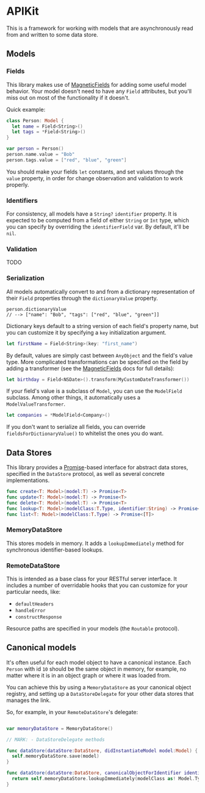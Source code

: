 # APIKit

This is a framework for working with models that are asynchronously read from and written to some data store.

## Models

### Fields

This library makes use of [MagneticFields](https://github.com/sadawi/MagneticFields) for 
adding some useful model behavior.  Your model doesn't need to have any `Field` attributes, but you'll miss out 
on most of the functionality if it doesn't.

Quick example:

```swift
class Person: Model {
  let name = Field<String>()
  let tags = *Field<String>()
}

var person = Person()
person.name.value = "Bob"
person.tags.value = ["red", "blue", "green"]
```

You should make your fields `let` constants, and set values through the `value` property, in order for change observation 
and validation to work properly.


### Identifiers

For consistency, all models have a `String?` `identifier` property.  It is expected to be computed from a field 
of either `String` or `Int` type, which you can specify by overriding the `identifierField` var.  By default, it'll be `nil`.

### Validation

TODO

### Serialization

All models automatically convert to and from a dictionary representation of their `Field` properties through the `dictionaryValue` property.

```
person.dictionaryValue
// --> ["name": "Bob", "tags": ["red", "blue", "green"]]
```

Dictionary keys default to a string version of each field's property name, but you can customize it by specifying a 
`key` initialization argument.  

```swift
let firstName = Field<String>(key: "first_name")
```

By default, values are simply cast between `AnyObject` and the field's value type.  More complicated transformations 
can be specified on the field by adding a transformer (see the [MagneticFields](https://github.com/sadawi/MagneticFields) 
docs for full details):

```swift
let birthday = Field<NSDate>().transform(MyCustomDateTransformer())
```

If your field's value is a subclass of `Model`, you can use the `ModelField` subclass.  Among other things, it automatically uses a `ModelValueTransformer`.

```swift
let companies = *ModelField<Company>()
```

If you don't want to serialize all fields, you can override `fieldsForDictionaryValue()` to whitelist the ones you do want.

## Data Stores

This library provides a [Promise](https://github.com/mxcl/PromiseKit)-based interface for abstract data stores, specified in the `DataStore` protocol, as well as several concrete implementations.

```swift
func create<T: Model>(model:T) -> Promise<T>
func update<T: Model>(model:T) -> Promise<T>
func delete<T: Model>(model:T) -> Promise<T>
func lookup<T: Model>(modelClass:T.Type, identifier:String) -> Promise<T>
func list<T: Model>(modelClass:T.Type) -> Promise<[T]>
```

### MemoryDataStore

This stores models in memory.  It adds a `lookupImmediately` method for synchronous identifier-based lookups.

### RemoteDataStore

This is intended as a base class for your RESTful server interface.  It includes a number of overridable hooks that you can customize for your particular needs, like:

* `defaultHeaders`
* `handleError`
* `constructResponse`

Resource paths are specified in your models (the `Routable` protocol).

## Canonical models

It's often useful for each model object to have a canonical instance.  Each `Person` with id `10` should be the same object in memory, for example, no matter where it is in an object graph or where it was loaded from.

You can achieve this by using a `MemoryDataStore` as your canonical object registry, and setting up a `DataStoreDelegate` for your other data stores that manages the link.

So, for example, in your `RemoteDataStore`'s delegate:

```swift

var memoryDataStore = MemoryDataStore()

// MARK: - DataStoreDelegate methods

func dataStore(dataStore:DataStore, didInstantiateModel model:Model) {
  self.memoryDataStore.save(model)
}

func dataStore(dataStore:DataStore, canonicalObjectForIdentifier identifier:String, modelClass:AnyClass) -> Model? {
  return self.memoryDataStore.lookupImmediately(modelClass as! Model.Type, identifier: identifier)
}
```
